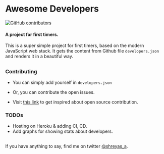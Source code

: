 # Awesome Developers




[![GitHub contributors](https://img.shields.io/github/contributors/shreyas-a/awesome-developers.svg)](https://github.com/shreyas-a/awesome-developers/graphs/contributors)



#### A project for first timers.
This is a super simple project for first timers, based on the modern JavaScript web stack. It gets the content from Github file `developers.json` and renders it in a beautiful way.


##

### Contributing

- You can simply add yourself in `developers.json`
- Or, you can contribute the open issues.

- Visit [this link](https://opensource.guide/how-to-contribute/) to get inspired about open source contribution.

### TODOs

- Hosting on Heroku & adding CI, CD.
- Add graphs for showing stats about developers.

##
If you have anything to say, find me on twitter [@shreyas_a](https://twitter.com/shreyas_a).
##
 
